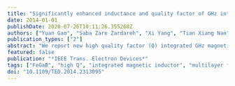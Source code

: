 ```yaml
---
title: "Significantly enhanced inductance and quality factor of GHz integrated magnetic solenoid inductors with FeGaB/Al2O3 Multilayer Films"
date: 2014-01-01
publishDate: 2020-07-26T10:11:26.355260Z
authors: ["Yuan Gao", "Saba Zare Zardareh", "Xi Yang", "Tian Xiang Nan", "Zi Yao Zhou", "Marvin Onabajo", "Ming Liu", "Andrew Aronow", "Krishnamurthy Mahalingam", "Brandon M. Howe", "Gail J. Brown", "Nian X. Sun"]
publication_types: ["2"]
abstract: "We report new high quality factor (Q) integrated GHz magnetic inductors based on solenoid structures with FeGaB/ $backslash$rm Al-2$backslash$rm O-3 multilayer films, which show significantly enhanced inductance and quality factor at GHz frequencies over their air core counterparts. These inductors show an excellent high-frequency performance with a wide operation frequency range 0.5-2.5 GHz, in which the inductance is flat and the peak quality factor can reach $backslash$sim$backslash$rm 20. The inductance of the magnetic inductor shows textgreater100$backslash$% enhancement compared with that of the same size air core inductor. These novel GHz inductors with high inductance and Q enhancement show great promise for applications in radio frequency integrated circuits. © 1963-2012 IEEE."
featured: false
publication: "*IEEE Trans. Electron Devices*"
tags: ["FeGaB", "high Q", "integrated magnetic inductor", "multilayer film", "radio frequency (RF) application", "solenoid."]
doi: "10.1109/TED.2014.2313095"
---
```


